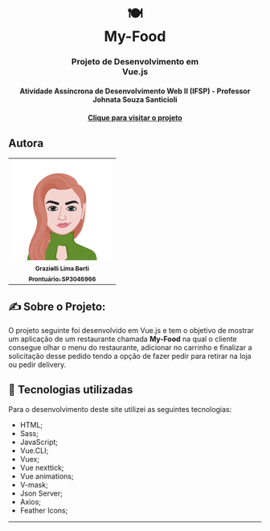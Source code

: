 <h1 align="center">
    🍽<br>My-Food
</h1>
<h3 align="center">
    Projeto de Desenvolvimento em <br>Vue.js
</h3>

<h4 align="center">
  Atividade Assíncrona de Desenvolvimento Web II (IFSP) - Professor Johnata Souza Santicioli
</h4>

<h4 align="center"><a href="">Clique para visitar o projeto</a></h4>

##  Autora<br>
<table align="center">
  <tr>
    <td align="center">
      <a href="https://github.com/bertiGrazi">
          <img src="https://github.com/bertiGrazi/DW2A4/blob/main/atividades/projeto-spa/my-food/src/assets/readMe/meuAvatar.png" width="200px;"/><br>
        <sub>
          <b>Grazielli Lima Berti</b>
          <br/>
          <b>Prontuário: SP3046966</b>
        </sub>
      </a>
    </td>
  </tr>
</table>

## ✍ Sobre o Projeto: 
O projeto seguinte foi desenvolvido em Vue.js e tem o objetivo de mostrar um aplicação de um restaurante chamada <b>My-Food</b> na qual o cliente consegue olhar o menu do restaurante, adicionar no carrinho e finalizar a solicitação desse pedido tendo a opção de fazer pedir para retirar na loja ou pedir delivery. 

## 💼 Tecnologias utilizadas
Para o desenvolvimento deste site utilizei as seguintes tecnologias:

- HTML;
- Sass;
- JavaScript;
- Vue.CLI;
- Vuex;
- Vue nexttick;
- Vue animations;
- V-mask;
- Json Server;
- Axios;
- Feather Icons;
---
